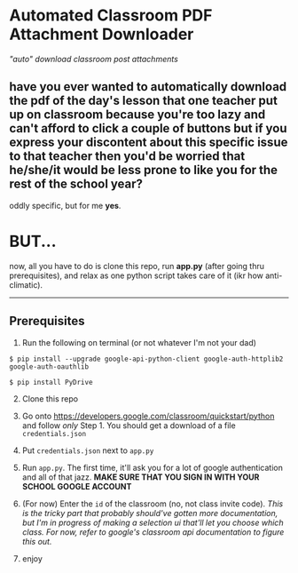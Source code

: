 # Automated Classroom PDF Attachment Downloader
_"auto" download classroom post attachments_


## have you ever wanted to automatically download the pdf of the day's lesson that one teacher put up on classroom because you're too lazy and can't afford to click a couple of buttons but if you express your discontent about this specific issue to that teacher then you'd be worried that he/she/it would be less prone to like you for the rest of the school year?

oddly specific, but for me __yes__.


# BUT...

now, all you have to do is clone this repo, run __app.py__ (after going thru prerequisites), and relax as one python script takes care of it (ikr how anti-climatic).

---
## Prerequisites
1. Run the following on terminal (or not whatever I'm not your dad)

```
$ pip install --upgrade google-api-python-client google-auth-httplib2 google-auth-oauthlib

$ pip install PyDrive
```
2. Clone this repo

3. Go onto https://developers.google.com/classroom/quickstart/python and follow *only* Step 1. You should get a download of a file `credentials.json`

4. Put `credentials.json` next to `app.py`

5. Run `app.py`. The first time, it'll ask you for a lot of google authentication and all of that jazz. __MAKE SURE THAT YOU SIGN IN WITH YOUR SCHOOL GOOGLE ACCOUNT__

6. (For now) Enter the `id` of the classroom (no, not class invite code). _This is the tricky part that probably should've gotten more documentation, but I'm in progress of making a selection ui that'll let you choose which class. For now, refer to google's classroom api documentation to figure this out._

7. enjoy


